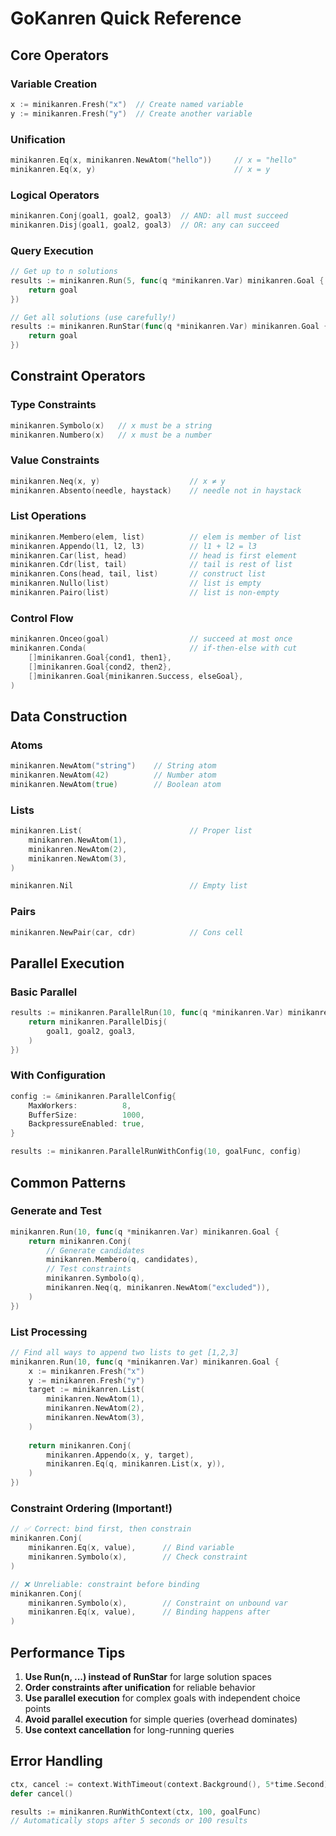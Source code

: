 # GoKanren Quick Reference

## Core Operators

### Variable Creation
```go
x := minikanren.Fresh("x")  // Create named variable
y := minikanren.Fresh("y")  // Create another variable
```

### Unification
```go
minikanren.Eq(x, minikanren.NewAtom("hello"))     // x = "hello"
minikanren.Eq(x, y)                               // x = y
```

### Logical Operators
```go
minikanren.Conj(goal1, goal2, goal3)  // AND: all must succeed
minikanren.Disj(goal1, goal2, goal3)  // OR: any can succeed
```

### Query Execution
```go
// Get up to n solutions
results := minikanren.Run(5, func(q *minikanren.Var) minikanren.Goal {
    return goal
})

// Get all solutions (use carefully!)
results := minikanren.RunStar(func(q *minikanren.Var) minikanren.Goal {
    return goal
})
```

## Constraint Operators

### Type Constraints
```go
minikanren.Symbolo(x)   // x must be a string
minikanren.Numbero(x)   // x must be a number
```

### Value Constraints  
```go
minikanren.Neq(x, y)                    // x ≠ y
minikanren.Absento(needle, haystack)    // needle not in haystack
```

### List Operations
```go
minikanren.Membero(elem, list)          // elem is member of list
minikanren.Appendo(l1, l2, l3)          // l1 + l2 = l3
minikanren.Car(list, head)              // head is first element
minikanren.Cdr(list, tail)              // tail is rest of list
minikanren.Cons(head, tail, list)       // construct list
minikanren.Nullo(list)                  // list is empty
minikanren.Pairo(list)                  // list is non-empty
```

### Control Flow
```go
minikanren.Onceo(goal)                  // succeed at most once
minikanren.Conda(                       // if-then-else with cut
    []minikanren.Goal{cond1, then1},
    []minikanren.Goal{cond2, then2},
    []minikanren.Goal{minikanren.Success, elseGoal},
)
```

## Data Construction

### Atoms
```go
minikanren.NewAtom("string")    // String atom
minikanren.NewAtom(42)          // Number atom  
minikanren.NewAtom(true)        // Boolean atom
```

### Lists
```go
minikanren.List(                        // Proper list
    minikanren.NewAtom(1),
    minikanren.NewAtom(2), 
    minikanren.NewAtom(3),
)

minikanren.Nil                          // Empty list
```

### Pairs
```go
minikanren.NewPair(car, cdr)            // Cons cell
```

## Parallel Execution

### Basic Parallel
```go
results := minikanren.ParallelRun(10, func(q *minikanren.Var) minikanren.Goal {
    return minikanren.ParallelDisj(
        goal1, goal2, goal3,
    )
})
```

### With Configuration
```go
config := &minikanren.ParallelConfig{
    MaxWorkers:          8,
    BufferSize:          1000,
    BackpressureEnabled: true,
}

results := minikanren.ParallelRunWithConfig(10, goalFunc, config)
```

## Common Patterns

### Generate and Test
```go
minikanren.Run(10, func(q *minikanren.Var) minikanren.Goal {
    return minikanren.Conj(
        // Generate candidates
        minikanren.Membero(q, candidates),
        // Test constraints
        minikanren.Symbolo(q),
        minikanren.Neq(q, minikanren.NewAtom("excluded")),
    )
})
```

### List Processing
```go
// Find all ways to append two lists to get [1,2,3]
minikanren.Run(10, func(q *minikanren.Var) minikanren.Goal {
    x := minikanren.Fresh("x")
    y := minikanren.Fresh("y")
    target := minikanren.List(
        minikanren.NewAtom(1),
        minikanren.NewAtom(2), 
        minikanren.NewAtom(3),
    )
    
    return minikanren.Conj(
        minikanren.Appendo(x, y, target),
        minikanren.Eq(q, minikanren.List(x, y)),
    )
})
```

### Constraint Ordering (Important!)
```go
// ✅ Correct: bind first, then constrain
minikanren.Conj(
    minikanren.Eq(x, value),      // Bind variable
    minikanren.Symbolo(x),        // Check constraint
)

// ❌ Unreliable: constraint before binding
minikanren.Conj(
    minikanren.Symbolo(x),        // Constraint on unbound var
    minikanren.Eq(x, value),      // Binding happens after
)
```

## Performance Tips

1. **Use Run(n, ...) instead of RunStar** for large solution spaces
2. **Order constraints after unification** for reliable behavior  
3. **Use parallel execution** for complex goals with independent choice points
4. **Avoid parallel execution** for simple queries (overhead dominates)
5. **Use context cancellation** for long-running queries

## Error Handling

```go
ctx, cancel := context.WithTimeout(context.Background(), 5*time.Second)
defer cancel()

results := minikanren.RunWithContext(ctx, 100, goalFunc)
// Automatically stops after 5 seconds or 100 results
```